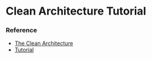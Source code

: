 # Clean Architecture Tutorial

### Reference 
* [The Clean Architecture](https://8thlight.com/blog/uncle-bob/2012/08/13/the-clean-architecture.html)
* [Tutorial](http://blog.thedigitalcatonline.com/blog/2016/11/14/clean-architectures-in-python-a-step-by-step-example/)